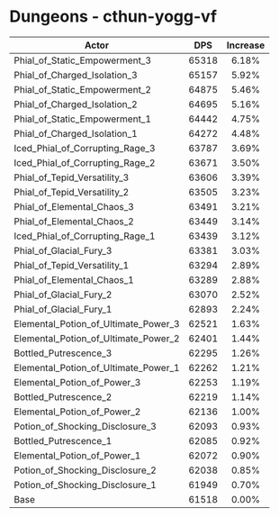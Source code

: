 # Dungeons - cthun-yogg-vf
| Actor | DPS | Increase |
|---|:---:|:---:|
|Phial_of_Static_Empowerment_3|65318|6.18%|
|Phial_of_Charged_Isolation_3|65157|5.92%|
|Phial_of_Static_Empowerment_2|64875|5.46%|
|Phial_of_Charged_Isolation_2|64695|5.16%|
|Phial_of_Static_Empowerment_1|64442|4.75%|
|Phial_of_Charged_Isolation_1|64272|4.48%|
|Iced_Phial_of_Corrupting_Rage_3|63787|3.69%|
|Iced_Phial_of_Corrupting_Rage_2|63671|3.50%|
|Phial_of_Tepid_Versatility_3|63606|3.39%|
|Phial_of_Tepid_Versatility_2|63505|3.23%|
|Phial_of_Elemental_Chaos_3|63491|3.21%|
|Phial_of_Elemental_Chaos_2|63449|3.14%|
|Iced_Phial_of_Corrupting_Rage_1|63439|3.12%|
|Phial_of_Glacial_Fury_3|63381|3.03%|
|Phial_of_Tepid_Versatility_1|63294|2.89%|
|Phial_of_Elemental_Chaos_1|63289|2.88%|
|Phial_of_Glacial_Fury_2|63070|2.52%|
|Phial_of_Glacial_Fury_1|62893|2.24%|
|Elemental_Potion_of_Ultimate_Power_3|62521|1.63%|
|Elemental_Potion_of_Ultimate_Power_2|62401|1.44%|
|Bottled_Putrescence_3|62295|1.26%|
|Elemental_Potion_of_Ultimate_Power_1|62262|1.21%|
|Elemental_Potion_of_Power_3|62253|1.19%|
|Bottled_Putrescence_2|62219|1.14%|
|Elemental_Potion_of_Power_2|62136|1.00%|
|Potion_of_Shocking_Disclosure_3|62093|0.93%|
|Bottled_Putrescence_1|62085|0.92%|
|Elemental_Potion_of_Power_1|62072|0.90%|
|Potion_of_Shocking_Disclosure_2|62038|0.85%|
|Potion_of_Shocking_Disclosure_1|61949|0.70%|
|Base|61518|0.00%|
